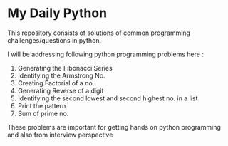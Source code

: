 # My Daily Python
This repository consists of solutions of common programming challenges/questions in python.

I will be addressing following python programming problems here :
1. Generating the Fibonacci Series
2. Identifying the Armstrong No.
3. Creating Factorial of a no.
4. Generating Reverse of a digit
5. Identifying the second lowest and second highest no. in a list
6. Print the pattern
7. Sum of prime no.


These problems are important for getting hands on python programming and also from interview perspective
